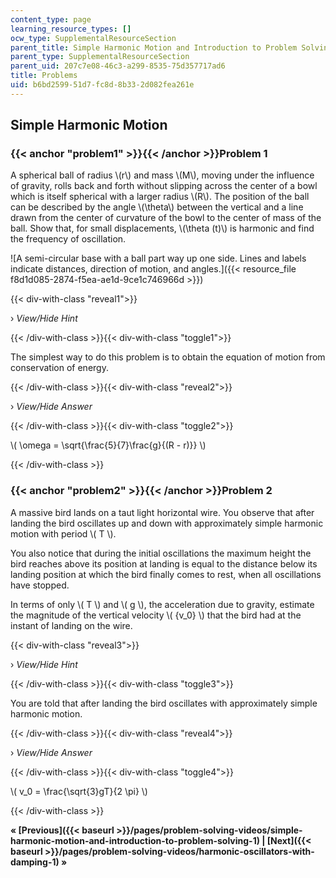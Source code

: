 ```yaml
---
content_type: page
learning_resource_types: []
ocw_type: SupplementalResourceSection
parent_title: Simple Harmonic Motion and Introduction to Problem Solving
parent_type: SupplementalResourceSection
parent_uid: 207c7e08-46c3-a299-8535-75d357717ad6
title: Problems
uid: b6bd2599-51d7-fc8d-8b33-2d082fea261e
---
```


Simple Harmonic Motion
----------------------

### {{< anchor "problem1" >}}{{< /anchor >}}Problem 1

A spherical ball of radius \\(r\\) and mass \\(M\\), moving under the influence of gravity, rolls back and forth without slipping across the center of a bowl which is itself spherical with a larger radius \\(R\\). The position of the ball can be described by the angle \\(\\theta\\) between the vertical and a line drawn from the center of curvature of the bowl to the center of mass of the ball. Show that, for small displacements, \\(\\theta (t)\\) is harmonic and find the frequency of oscillation.

![A semi-circular base with a ball part way up one side. Lines and labels indicate distances, direction of motion, and angles.]({{< resource_file f8d1d085-2874-f5ea-ae1d-9ce1c746966d >}})

{{< div-with-class "reveal1">}}

› _View/Hide Hint_

{{< /div-with-class >}}{{< div-with-class "toggle1">}}

The simplest way to do this problem is to obtain the equation of motion from conservation of energy.

{{< /div-with-class >}}{{< div-with-class "reveal2">}}

› _View/Hide Answer_

{{< /div-with-class >}}{{< div-with-class "toggle2">}}

\\( \\omega = \\sqrt{\\frac{5}{7}\\frac{g}{(R - r)}} \\)

{{< /div-with-class >}}

### {{< anchor "problem2" >}}{{< /anchor >}}Problem 2

A massive bird lands on a taut light horizontal wire. You observe that after landing the bird oscillates up and down with approximately simple harmonic motion with period \\( T \\).

You also notice that during the initial oscillations the maximum height the bird reaches above its position at landing is equal to the distance below its landing position at which the bird finally comes to rest, when all oscillations have stopped.

In terms of only \\( T \\) and \\( g \\), the acceleration due to gravity, estimate the magnitude of the vertical velocity \\( {v\_0} \\) that the bird had at the instant of landing on the wire.

{{< div-with-class "reveal3">}}

› _View/Hide Hint_

{{< /div-with-class >}}{{< div-with-class "toggle3">}}

You are told that after landing the bird oscillates with approximately simple harmonic motion.

{{< /div-with-class >}}{{< div-with-class "reveal4">}}

› _View/Hide Answer_

{{< /div-with-class >}}{{< div-with-class "toggle4">}}

\\( v\_0 = \\frac{\\sqrt{3}gT}{2 \\pi} \\)

{{< /div-with-class >}}

**« [Previous]({{< baseurl >}}/pages/problem-solving-videos/simple-harmonic-motion-and-introduction-to-problem-solving-1) | [Next]({{< baseurl >}}/pages/problem-solving-videos/harmonic-oscillators-with-damping-1) »**